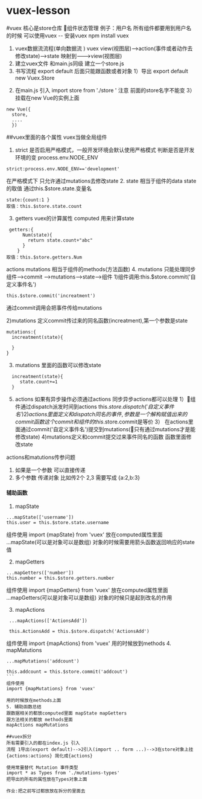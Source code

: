 # vuex-lesson
#vuex  核心是store仓库 组件状态管理 
例子：用户名  所有组件都要用到用户名的时候 可以使用vuex 
-- 安装vuex  npm install vuex 
1. vuex数据流流程(单向数据流 )
vuex   view(视图层)-->action(事件或者动作去修改state)-->state 映射到--->view(视图层)
2. 建立vuex文件 
和main.js同级 建立一个store.js 
3. 书写流程 
export default  后面只能跟函数或者对象 
1）导出  export default  new Vuex.Store
2) 在main.js 引入  import store from './store ' 注意 前面的store名字不能变 
3） 挂载在new Vue的实例上面  
```
new Vue({
  store,
  ....
  })
``` 
##vuex里面的各个属性  vuex当做全局组件 
1. strict 是否启用严格模式，一般开发环境会默认使用严格模式
判断是否是开发环境的变  process.env.NODE_ENV 
<!-- development 开发环境  production 生产环境-->
```
strict:process.env.NODE_ENV=='development'
```
在严格模式下 只允许通过mutations去修改state 
2. state 相当于组件的data state的取值 通过this.$store.state.变量名  
```
state:{count:1 }
取值：this.$store.state.count 
``` 
3. getters vuex的计算属性 computed 用来计算state  
```
 getters:{
	  Num(state){
        return state.count+"abc"
	  }	
	}
取值：this.$store.getters.Num
```
actions  mutations 相当于组件的methods(方法函数)
4. mutations 只能处理同步  
组件-->commit -->mutations-->state-->组件
1)组件调用:this.$store.commit('自定义事件名')
```
this.$store.commit('increatment')
```
通过commit调用会把事件传给mutations

2)mutations 定义commit传过来的同名函数(increatment),第一个参数是state 
```
mutations:{
  increatment(state){

  }
}
```
3) mutations 里面的函数可以修改state 
```
  increatment(state){
     state.count+=1
  }
```
5. actions 如果有异步操作必须通过actions 同步异步actions都可以处理 
1）组件通过dispatch派发时间到actions 
this.$store.dispatch('自定义事件名')
2)actions里面定义和dispatch同名的事件,参数是一个解构赋值出来的commit函数 这个commit和组件的this.$store.commit是等价 
3） 在actions里面通过commit('自定义事件名')提交到mutations(只有通过mutations才是能修改state)
4)mutations定义和commit提交过来事件同名的函数 函数里面修改state 

actions和matutions传参问题  
1) 如果是一个参数 可以直接传递
2) 多个参数 传递对象 比如传2个 2,3 需要写成 {a:2,b:3}

#### 辅助函数 
1. mapState 
```
...mapState(['username'])
this.user = this.$store.state.username 
``` 

组件使用
import {mapState} from 'vuex'
放在computed属性里面 ...mapState(可以是对象可以是数组)
对象的时候需要用箭头函数返回响应的state值 


2. mapGetters 
```
...mapGetters(['number'])
this.number = this.$store.getters.number
```
组件使用
import {mapGetters} from 'vuex'
放在computed属性里面 ...mapGetters(可以是对象可以是数组)
对象的时候只是起到改名的作用 
 

3. mapActions  
```
 ...mapActions(['ActionsAdd'])

 this.ActionsAdd = this.$store.dispatch('ActionsAdd')

```
组件使用
import {mapActions} from 'vuex'
用的时候放到methods 
4. mapMatutions
```` 
...mapMutations('addcount')

this.addcount = this.$store.commit('addcout')
```
组件使用
import {mapMutations} from 'vuex'

用的时候放在methods上面  
5. 辅助函数总结
跟数据相关的都放computed里面 mapState mapGetters 
跟方法相关的都放 methods里面 
mapActions mapMutations  
 
##vuex拆分 
所有需要引入的都在index.js 引入  
流程 1导出(export default)-->2引入(import .. form ...)-->3在store对象上挂{actions:actions} 简化成{actions}

使用常量替代 Mutation 事件类型
import * as Types from './mutations-types'  
把导出的所有的属性放在Types对象上面  

作业:把之前写过都放放在拆分的里面去  





